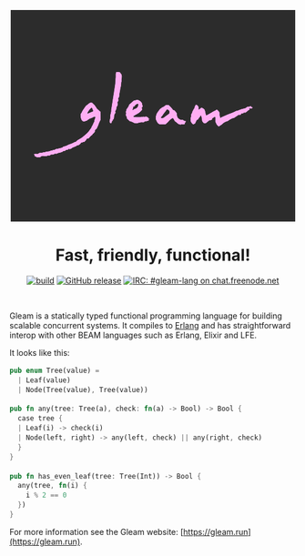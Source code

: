 <p align="center">
  <img src="img/gleam-logo-readme.png" alt="Gleam logo">
</p>

<h1 align="center">
  Fast, friendly, functional!
</h1>

<p align="center">
  <a href="https://circleci.com/gh/lpil/gleam"><img src="https://circleci.com/gh/lpil/gleam.svg?style=shield" alt="build"></a>
  <a href="https://github.com/lpil/gleam/releases"><img src="https://img.shields.io/github/release/lpil/gleam" alt="GitHub release"></a>
  <a href="https://webchat.freenode.net/#gleam-lang"><img src="https://img.shields.io/badge/freenode%20chat-%23gleam--lang-blue" alt="IRC: #gleam-lang on chat.freenode.net"></a>
</p>


<!-- A spacer -->
<div>&nbsp;</div>

Gleam is a statically typed functional programming language for building
scalable concurrent systems. It compiles to [Erlang](http://www.erlang.org/)
and has straightforward interop with other BEAM languages such as Erlang,
Elixir and LFE.

It looks like this:

```rust
pub enum Tree(value) =
  | Leaf(value)
  | Node(Tree(value), Tree(value))

pub fn any(tree: Tree(a), check: fn(a) -> Bool) -> Bool {
  case tree {
  | Leaf(i) -> check(i)
  | Node(left, right) -> any(left, check) || any(right, check)
  }
}

pub fn has_even_leaf(tree: Tree(Int)) -> Bool {
  any(tree, fn(i) {
    i % 2 == 0
  })
}
```

For more information see the Gleam website: [https://gleam.run](https://gleam.run).

